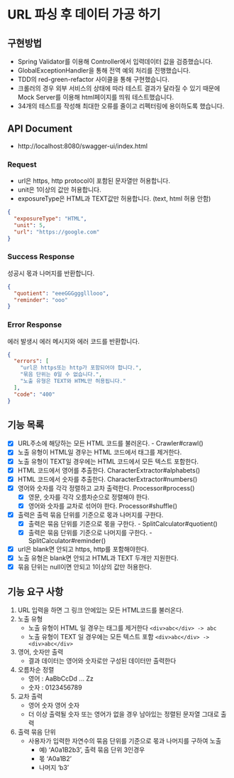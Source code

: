 # URL 파싱 후 데이터 가공 하기

## 구현방법
* Spring Validator를 이용해 Controller에서 입력데이터 값을 검증했습니다.
* GlobalExceptionHandler을 통해 전역 예외 처리를 진행했습니다.
* TDD의 red-green-refactor 사이클을 통해 구현했습니다.
* 크롤러의 경우 외부 서비스의 상태에 따라 테스트 결과가 달라질 수 있기 때문에 Mock Server를 이용해 html페이지를 띄워 테스트했습니다.
* 34개의 테스트를 작성해 최대한 오류를 줄이고 리펙터링에 용이하도록 했습니다.

## API Document
* http://localhost:8080/swagger-ui/index.html

### Request
* url은 https, http protocol이 포함된 문자열만 허용합니다.
* unit은 1이상의 값만 허용합니다.
* exposureType은 HTML과 TEXT값만 허용합니다. (text, html 허용 안함)

```json
{
  "exposureType": "HTML",
  "unit": 5,
  "url": "https://google.com"
}
```

### Success Response
성공시 몫과 나머지를 반환합니다.
```json
{
  "quotient": "eeeGGGggglllooo",
  "reminder": "ooo"
}
```

### Error Response
에러 발생시 에러 메시지와 에러 코드를 반환합니다.
```json
{
  "errors": [
    "url은 https또는 http가 포함되어야 합니다.",
    "묶음 단위는 0일 수 없습니다.",
    "노출 유형은 TEXT와 HTML만 허용됩니다."
  ],
  "code": "400"
}
```

## 기능 목록
- [x] URL주소에 해당하는 모든 HTML 코드를 불러온다. - Crawler#crawl()
- [x] 노출 유형이 HTML일 경우는 HTML 코드에서 태그를 제거한다.
- [x] 노출 유형이 TEXT일 경우에는 HTML 코드에서 모든 텍스트 포함한다.
- [x] HTML 코드에서 영어를 추출한다. CharacterExtractor#alphabets()
- [x] HTML 코드에서 숫자를 추출한다. CharacterExtractor#numbers()
- [x] 영어와 숫자를 각각 정렬하고 교차 출력한다. Processor#process()
  - [x] 영문, 숫자를 각각 오름차순으로 정렬해야 한다.
  - [x] 영어와 숫자를 교차로 섞어야 한다. Processor#shuffle()
- [x] 출력은 출력 묶음 단위를 기준으로 몫과 나머지를 구한다.
  - [x] 출력은 묶음 단위를 기준으로 몫을 구한다. - SplitCalculator#quotient()
  - [x] 출력은 묶음 단위를 기준으로 나머지를 구한다. - SplitCalculator#reminder()
- [x] url은 blank면 안되고 https, http를 포함해야한다.
- [x] 노출 유형은 blank면 안되고 HTML과 TEXT 두개만 지원한다.
- [x] 묶음 단위는 null이면 안되고 1이상의 값만 허용한다. 

## 기능 요구 사항
1. URL 입력을 하면 그 링크 안에있는 모든 HTML코드를 불러온다.
2. 노출 유형
   - 노출 유형이 HTML 일 경우는 태그를 제거한다 ```<div>abc</div> -> abc```
   - 노출 유형이 TEXT 일 경우에는 모든 텍스트 포함 ```<div>abc</div> -> <div>abc</div>```
3. 영어, 숫자만 출력
   - 결과 데이터는 영어와 숫자로만 구성된 데이터만 출력한다
4. 오름차순 정렬
   - 영어 : AaBbCcDd ... Zz
   - 숫자 : 0123456789
5. 교차 출력
   - 영어 숫자 영어 숫자
   - 더 이상 출력될 숫자 또는 영어가 없을 경우 남아있는 정렬된 문자열 그대로 출력
6. 출력 묶음 단위
   - 사용자가 입력한 자연수의 묶음 단위를 기준으로 몫과 나머지를 구하여 노출
     - 예) ‘A0a1B2b3’, 출력 묶음 단위 3인경우
     - 몫 ‘A0a1B2’
     - 나머지 ‘b3’

